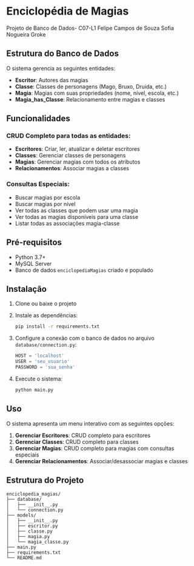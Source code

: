 # Enciclopédia de Magias 

Projeto de Banco de Dados- C07-L1
Felipe Campos de Souza
Sofia Nogueira Groke


## Estrutura do Banco de Dados

O sistema gerencia as seguintes entidades:

- **Escritor**: Autores das magias
- **Classe**: Classes de personagens (Mago, Bruxo, Druida, etc.)
- **Magia**: Magias com suas propriedades (nome, nível, escola, etc.)
- **Magia_has_Classe**: Relacionamento entre magias e classes

## Funcionalidades

### CRUD Completo para todas as entidades:
- **Escritores**: Criar, ler, atualizar e deletar escritores
- **Classes**: Gerenciar classes de personagens
- **Magias**: Gerenciar magias com todos os atributos
- **Relacionamentos**: Associar magias a classes

### Consultas Especiais:
- Buscar magias por escola
- Buscar magias por nível
- Ver todas as classes que podem usar uma magia
- Ver todas as magias disponíveis para uma classe
- Listar todas as associações magia-classe

## Pré-requisitos

- Python 3.7+
- MySQL Server
- Banco de dados `enciclopediaMagias` criado e populado

## Instalação

1. Clone ou baixe o projeto
2. Instale as dependências:
   ```bash
   pip install -r requirements.txt
   ```

3. Configure a conexão com o banco de dados no arquivo `database/connection.py`:
   ```python
   HOST = 'localhost'
   USER = 'seu_usuario'
   PASSWORD = 'sua_senha'
   ```

4. Execute o sistema:
   ```bash
   python main.py
   ```

## Uso

O sistema apresenta um menu interativo com as seguintes opções:

1. **Gerenciar Escritores**: CRUD completo para escritores
2. **Gerenciar Classes**: CRUD completo para classes
3. **Gerenciar Magias**: CRUD completo para magias com consultas especiais
4. **Gerenciar Relacionamentos**: Associar/desassociar magias e classes

## Estrutura do Projeto

```
enciclopedia_magias/
├── database/
│   ├── __init__.py
│   └── connection.py
├── models/
│   ├── __init__.py
│   ├── escritor.py
│   ├── classe.py
│   ├── magia.py
│   └── magia_classe.py
├── main.py
├── requirements.txt
└── README.md
```

